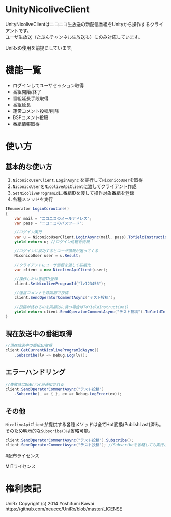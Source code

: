 # UnityNicoliveClient

UnityNicoliveClientはニコニコ生放送の新配信番組をUnityから操作するクライアントです。  
ユーザ生放送（たぶんチャンネル生放送も）にのみ対応しています。

UniRxの使用を前提にしています。

# 機能一覧

 * ログインしてユーザセッション取得
 * 番組開始/終了
 * 番組延長手段取得
 * 番組延長
 * 運営コメント投稿/削除
 * BSPコメント投稿
 * 番組情報取得

# 使い方

## 基本的な使い方

 1. `NiconicoUserClient.LoginAsync` を実行して`NiconicoUser`を取得
 2. `NiconicoUser`を`NicoliveApiClient`に渡してクライアント作成
 3. `SetNicoliveProgramId`に番組IDを渡して操作対象番組を登録
 4. 各種メソッドを実行

```cs
IEnumerator LoginCoroutine()
{
    var mail = "ニコニコのメールアドレス";
    var pass = "ニコニコのパスワード";

    //ログイン実行
    var u = NiconicoUserClient.LoginAsync(mail, pass).ToYieldInstruction();
    yield return u; //ログイン処理を待機

    //ログインに成功するとユーザ情報が返ってくる
    NiconicoUser user = u.Result;

    //クライアントにユーザ情報を渡して初期化
    var client = new NicoliveApiClient(user);

    //操作したい番組ID登録
    client.SetNicoliveProgramId("lv123456");

    //運営コメントを非同期で投稿
    client.SendOperatorCommentAsync("テスト投稿");

    //投稿が終わるのを同期的に待つ場合はToYieldInstruction()
    yield return client.SendOperatorCommentAsync("テスト投稿").ToYieldInstruction();
}
```

## 現在放送中の番組取得

```cs
//現在放送中の番組ID取得
client.GetCurrentNicoliveProgramIdAsync()
    .Subscribe(lv => Debug.Log(lv));
```

## エラーハンドリング

```cs
//失敗時はOnErrorが通知される
client.SendOperatorCommentAsync("テスト投稿")
    .Subscribe(_ => { }, ex => Debug.LogError(ex));
```

## その他

`NicoliveApiClient`が提供する各種メソッドは全てHot変換(PublishLast)済み。
そのため明示的な`Subscribe()`は省略可能。

```cs
client.SendOperatorCommentAsync("テスト投稿").Subscribe(); 
client.SendOperatorCommentAsync("テスト投稿"); //Subscribeを省略しても実行される
```

#配布ライセンス

MITライセンス


# 権利表記

UniRx
Copyright (c) 2014 Yoshifumi Kawai https://github.com/neuecc/UniRx/blob/master/LICENSE